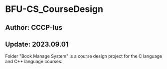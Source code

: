# BFU-CS_CourseDesign
## Author: CCCP-lus
## Update: 2023.09.01
Folder "Book Manage System" is a course design project for the C language and C++ language courses.
